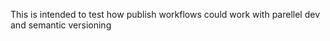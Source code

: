 This is intended to test how publish workflows could work with parellel dev and semantic versioning
